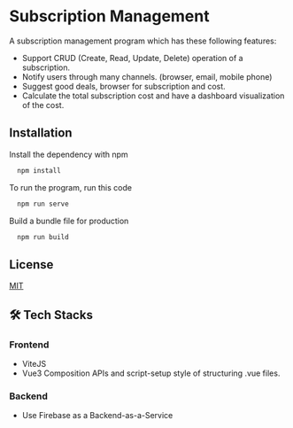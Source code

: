 
# Subscription Management

A subscription management program which has these following features:

- Support CRUD (Create, Read, Update, Delete) operation of a subscription.
- Notify users through many channels. (browser, email, mobile phone)
- Suggest good deals, browser for subscription and cost.
- Calculate the total subscription cost and have a dashboard visualization of the cost.




## Installation

Install the dependency with npm

```bash
  npm install 
```

To run the program, run this code
```bash
  npm run serve
```

Build a bundle file for production
```bash
  npm run build
```


## License

[MIT](https://choosealicense.com/licenses/mit/)


## 🛠 Tech Stacks

### Frontend

- ViteJS
- Vue3 Composition APIs and script-setup style of structuring .vue files.

### Backend
- Use Firebase as a Backend-as-a-Service

